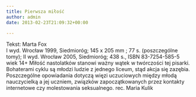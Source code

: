```yaml
---
title: Pierwsza miłość
author: admin
date: 2013-02-23T21:09:32+00:00

---
```


  Tekst: Marta Fox<br /> I wyd. Wrocław 1999, Siedmioróg; 145 x 205 mm ; 77 s. (poszczególne tomy); II wyd. Wrocław 2005, Siedmioróg; 438 s., ISBN 83-7254-585-5<br /> wiek 14+
Miłość nastolatków stanowi ważny wątek w twórczości tej pisarki. Bohaterami cyklu są młodzi ludzie z jednego liceum, stąd akcja się zazębia. Poszczególne opowiadania dotyczą więzi uczuciowych między młodą nauczycielką a jej uczniem, związków zapoczątkowanych przez kontakty internetowe czy molestowania seksualnego.
rec. Maria Kulik
